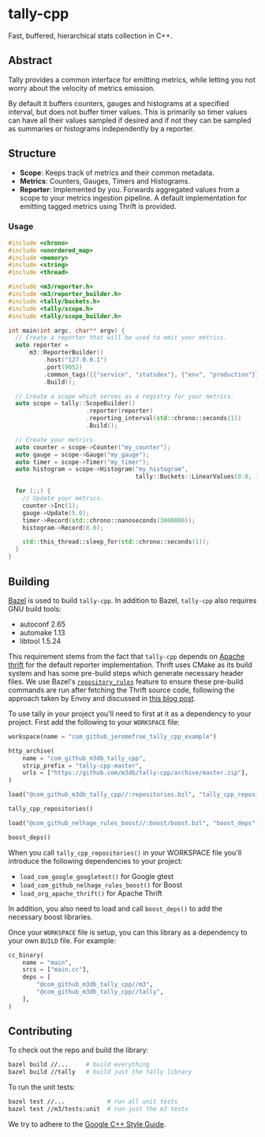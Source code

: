# tally-cpp

Fast, buffered, hierarchical stats collection in C++.

## Abstract

Tally provides a common interface for emitting metrics, while letting you not worry about the
velocity of metrics emission.

By default it buffers counters, gauges and histograms at a specified interval, but does not
buffer timer values.  This is primarily so timer values can have all their values sampled
if desired and if not they can be sampled as summaries or histograms independently by a reporter.

## Structure

- **Scope**: Keeps track of metrics and their common metadata.
- **Metrics**: Counters, Gauges, Timers and Histograms.
- **Reporter**: Implemented by you. Forwards aggregated values from a scope to your metrics
ingestion pipeline. A default implementation for emitting tagged metrics using Thrift is provided.

### Usage

```c++
#include <chrono>
#include <unordered_map>
#include <memory>
#include <string>
#include <thread>

#include <m3/reporter.h>
#include <m3/reporter_builder.h>
#include <tally/buckets.h>
#include <tally/scope.h>
#include <tally/scope_builder.h>

int main(int argc, char** argv) {
  // Create a reporter that will be used to emit your metrics.
  auto reporter =
      m3::ReporterBuilder()
          .host("127.0.0.1")
          .port(9052)
          .common_tags({{"service", "statsdex"}, {"env", "production"}})
          .Build();

  // Create a scope which serves as a registry for your metrics.
  auto scope = tally::ScopeBuilder()
                      .reporter(reporter)
                      .reporting_interval(std::chrono::seconds(1))
                      .Build();

  // Create your metrics.
  auto counter = scope->Counter("my_counter");
  auto gauge = scope->Gauge("my_gauge");
  auto timer = scope->Timer("my_timer");
  auto histogram = scope->Histogram("my_histogram",
                                    tally::Buckets::LinearValues(0.0, 1.0, 10));

  for (;;) {
    // Update your metrics.
    counter->Inc(1);
    gauge->Update(5.0);
    timer->Record(std::chrono::nanoseconds(3000000));
    histogram->Record(8.0);

    std::this_thread::sleep_for(std::chrono::seconds(1));
  }
}
```

## Building

[Bazel] is used to build `tally-cpp`. In addition to Bazel, `tally-cpp` also requires GNU build
tools:

- autoconf 2.65
- automake 1.13
- libtool 1.5.24

This requirement stems from the fact that `tally-cpp` depends on [Apache thrift] for the default
reporter implementation. Thrift uses CMake as its build system and has some pre-build steps which
generate necessary header files. We use Bazel's [`repository_rules`] feature to ensure these
pre-build commands are run after fetching the Thrift source code, following the approach taken by
Envoy and discussed in [this blog post].

To use tally in your project you'll need to first at it as a dependency to your project. First
add the following to your `WORKSPACE` file:

```python
workspace(name = "com_github_jeromefroe_tally_cpp_example")

http_archive(
    name = "com_github_m3db_tally_cpp",
    strip_prefix = "tally-cpp-master",
    urls = ["https://github.com/m3db/tally-cpp/archive/master.zip"],
)

load("@com_github_m3db_tally_cpp//:repositories.bzl", "tally_cpp_repositories")

tally_cpp_repositories()

load("@com_github_nelhage_rules_boost//:boost/boost.bzl", "boost_deps")

boost_deps()
```

When you call `tally_cpp_repositories()` in your WORKSPACE file you'll introduce the following
dependencies to your project:

- `load_com_google_googletest()` for Google gtest
- `load_com_github_nelhage_rules_boost()` for Boost
- `load_org_apache_thrift()` for Apache Thrift

In addition, you also need to load and call `boost_deps()` to add the necessary boost libraries.

Once your `WORKSPACE` file is setup, you can this library as a dependency to your own `BUILD`
file. For example:

```python
cc_binary(
    name = "main",
    srcs = ["main.cc"],
    deps = [
        "@com_github_m3db_tally_cpp//m3",
        "@com_github_m3db_tally_cpp//tally",
    ],
)
```

## Contributing

To check out the repo and build the library:

```bash
bazel build //...     # build everything
bazel build //tally   # build just the tally library
```

To run the unit tests:

```bash
bazel test //...            # run all unit tests
bazel test //m3/tests:unit  # run just the m3 tests
```

We try to adhere to the [Google C++ Style Guide](https://google.github.io/styleguide/cppguide.html).

[Bazel]: https://bazel.build/
[Apache thrift]: https://github.com/apache/thrift
[`repository_rules`]: https://docs.bazel.build/versions/master/skylark/repository_rules.html
[this blog post]: https://blog.envoyproxy.io/external-c-dependency-management-in-bazel-dd37477422f5
[Google C++ Style Guide]: https://google.github.io/styleguide/cppguide.html
